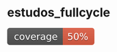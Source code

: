 # estudos_fullcycle

[![pkgs Coverage](https://github.com/VitorinoAssuncao/estudos_fullcycle/blob/badge/pkgs-coverage.svg)](https://github.com/VitorinoAssuncao/estudos_fullcycle/blob/coverage.html)